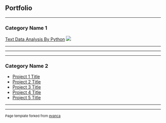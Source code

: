 ## Portfolio

---

### Category Name 1 

[Text Data Analysis By Python](/sample_page)
<img src="images/dummy_thumbnail.jpg?raw=true"/>

---
<!--[Project 2 Title](/pdf/sample_presentation.pdf)
<img src="images/dummy_thumbnail.jpg?raw=true"/>
-->
---
<!--[Project 3 Title](http://example.com/)
<img src="images/dummy_thumbnail.jpg?raw=true"/>
-->
---

### Category Name 2

- [Project 1 Title](http://example.com/)
- [Project 2 Title](http://example.com/)
- [Project 3 Title](http://example.com/)
- [Project 4 Title](http://example.com/)
- [Project 5 Title](http://example.com/)

---




---
<p style="font-size:11px">Page template forked from <a href="https://github.com/evanca/quick-portfolio">evanca</a></p>
<!-- Remove above link if you don't want to attibute -->
